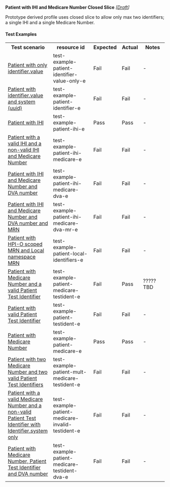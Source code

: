 **Patient with IHI and Medicare Number Closed Slice** *[[Draft](http://hl7.org/fhir/r4/valueset-publication-status.html)]*

Prototype derived profile uses closed slice to allow only max two identifiers; a single IHI and a single Medicare Number.

#### Test Examples

<table class="list" style="width:100%">
    <colgroup>
       <col span="1" style="width: 24%;"/>
       <col span="1" style="width: 25%;"/>
       <col span="1" style="width: 10%;"/>
       <col span="1" style="width: 10%;"/>
       <col span="1" style="width: 15%;"/>
    </colgroup>
	<tbody>
      <tr>
        <th>Test scenario</th>
        <th>resource id</th>
        <th>Expected</th>
        <th>Actual</th>
		<th>Notes</th>
      </tr>
      <tr>
        <td><a href="Patient-test-example-patient-identifier-value-only-e.html">Patient with only identifier.value</a></td>
        <td>test-example-patient-identifier-value-only-e</td>
        <td>Fail</td>
        <td>Fail</td>
        <td>-</td>
      </tr>
      <tr>
        <td><a href="Patient-test-example-patient-identifier-e.html">Patient with identifier.value and system (uuid)</a></td>
        <td>test-example-patient-identifier-e</td>
        <td>Fail</td>
        <td>Fail</td>
        <td>-</td>
      </tr>
      <tr>
        <td><a href="Patient-test-example-patient-ihi-e.html">Patient with IHI</a></td>
        <td>test-example-patient-ihi-e</td>
        <td>Pass</td>
        <td>Pass</td>
        <td>-</td>
      </tr>
      <tr>
        <td><a href="Patient-test-example-patient-ihi-medicare-e.html">Patient with a valid IHI and a non-valid IHI and Medicare Number</a></td>
        <td>test-example-patient-ihi-medicare-e</td>
        <td>Fail</td>
        <td>Fail</td>
        <td>-</td>
      </tr>
      <tr>
        <td><a href="Patient-test-example-patient-ihi-medicare-dva-e.html">Patient with IHI and Medicare Number and DVA number</a></td>
        <td>test-example-patient-ihi-medicare-dva-e</td>
        <td>Fail</td>
        <td>Fail</td>
        <td>-</td>
      </tr>
      <tr>
        <td><a href="Patient-test-example-patient-ihi-medicare-dva-mr-e.html">Patient with IHI and Medicare Number and DVA number and MRN</a></td>
        <td>test-example-patient-ihi-medicare-dva-mr-e</td>
        <td>Fail</td>
        <td>Fail</td>
        <td>-</td>
      </tr>
      <tr>
        <td><a href="Patient-test-example-patient-local-identifiers-e.html">Patient with HPI-O scoped MRN and Local namespace MRN</a></td>
        <td>test-example-patient-local-identifiers-e</td>
        <td>Fail</td>
        <td>Fail</td>
        <td>-</td>
      </tr>
      <tr>
        <td><a href="Patient-test-example-patient-medicare-testident-e.html">Patient with Medicare Number and a valid Patient Test Identifier</a></td>
        <td>test-example-patient-medicare-testident-e</td>
        <td>Fail</td>
        <td>Pass</td>
        <td>????? TBD</td>
      </tr>
      <tr>
        <td><a href="Patient-test-example-patient-testident-e.html">Patient with valid Patient Test Identifier</a></td>
        <td>test-example-patient-testident-e</td>
        <td>Fail</td>
        <td>Fail</td>
        <td>-</td>
      </tr>
      <tr>
        <td><a href="Patient-test-example-patient-medicare-e.html">Patient with Medicare Number</a></td>
        <td>test-example-patient-medicare-e</td>
        <td>Pass</td>
        <td>Pass</td>
        <td>-</td>
      </tr>
      <tr>
        <td><a href="Patient-test-example-patient-mult-medicare-testident-e.html">Patient with two Medicare Number and two valid Patient Test Identifiers</a></td>
        <td>test-example-patient-mult-medicare-testident-e</td>
        <td>Fail</td>
        <td>Fail</td>
        <td>-</td>
      </tr>
      <tr>
        <td><a href="Patient-test-example-patient-medicare-invalid-testident-e.html">Patient with a valid Medicare Number and a non-valid Patient Test Identifier with Identifier.system only</a></td>
        <td>test-example-patient-medicare-invalid-testident-e</td>
        <td>Fail</td>
        <td>Fail</td>
        <td>-</td>
      </tr>
      <tr>
        <td><a href="Patient-test-example-patient-medicare-testident-dva-e.html">Patient with Medicare Number, Patient Test Identifier and DVA number</a></td>
        <td>test-example-patient-medicare-testident-dva-e</td>
        <td>Fail</td>
        <td>Fail</td>
        <td>-</td>
      </tr>
    </tbody>
</table>